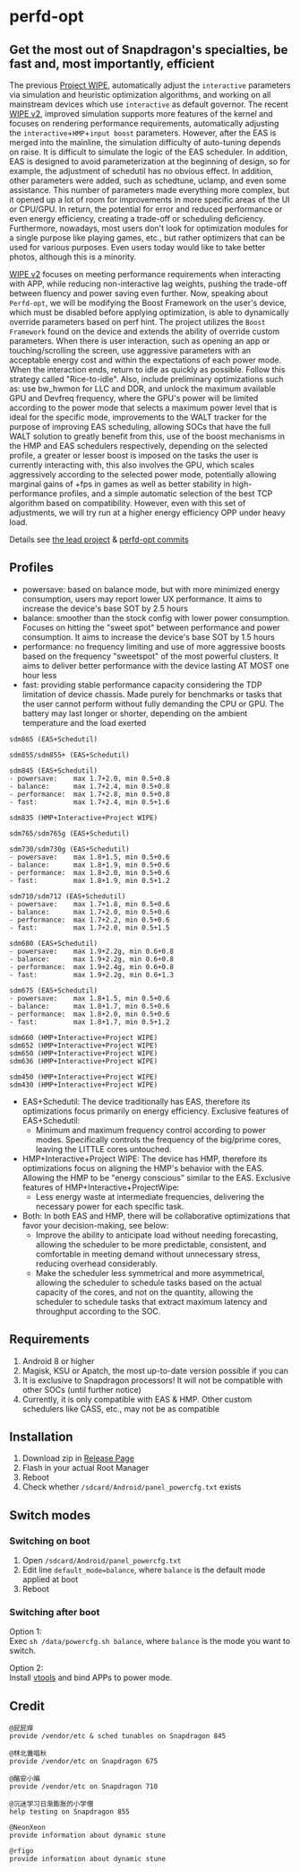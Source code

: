 # perfd-opt

## Get the most out of Snapdragon's specialties, be fast and, most importantly, efficient

The previous [Project WIPE](https://github.com/yc9559/cpufreq-interactive-opt), automatically adjust the `interactive` parameters via simulation and heuristic optimization algorithms, and working on all mainstream devices which use `interactive` as default governor. The recent [WIPE v2](https://github.com/yc9559/wipe-v2), improved simulation supports more features of the kernel and focuses on rendering performance requirements, automatically adjusting the `interactive`+`HMP`+`input boost` parameters. However, after the EAS is merged into the mainline, the simulation difficulty of auto-tuning depends on raise. It is difficult to simulate the logic of the EAS scheduler. In addition, EAS is designed to avoid parameterization at the beginning of design, so for example, the adjustment of schedutil has no obvious effect. In addition, other parameters were added, such as schedtune, uclamp, and even some assistance. This number of parameters made everything more complex, but it opened up a lot of room for improvements in more specific areas of the UI or CPU/GPU. In return, the potential for error and reduced performance or even energy efficiency, creating a trade-off or scheduling deficiency. Furthermore, nowadays, most users don't look for optimization modules for a single purpose like playing games, etc., but rather optimizers that can be used for various purposes. Even users today would like to take better photos, although this is a minority.

[WIPE v2](https://github.com/yc9559/wipe-v2) focuses on meeting performance requirements when interacting with APP, while reducing non-interactive lag weights, pushing the trade-off between fluency and power saving even further. Now, speaking about `Perfd-opt`, we will be modifying the Boost Framework on the user's device, which must be disabled before applying optimization, is able to dynamically override parameters based on perf hint. The project utilizes the `Boost Framework` found on the device and extends the ability of override custom parameters. When there is user interaction, such as opening an app or touching/scrolling the screen, use aggressive parameters with an acceptable energy cost and within the expectations of each power mode. When the interaction ends, return to idle as quickly as possible. Follow this strategy called "Rice-to-idle". Also, include preliminary optimizations such as: use bw_hwmon for LLC and DDR, and unlock the maximum available GPU and Devfreq frequency, where the GPU's power will be limited according to the power mode that selects a maximum power level that is ideal for the specific mode, improvements to the WALT tracker for the purpose of improving EAS scheduling, allowing SOCs that have the full WALT solution to greatly benefit from this, use of the boost mechanisms in the HMP and EAS schedulers respectively, depending on the selected profile, a greater or lesser boost is imposed on the tasks the user is currently interacting with, this also involves the GPU, which scales aggressively according to the selected power mode, potentially allowing marginal gains of +fps in games as well as better stability in high-performance profiles, and a simple automatic selection of the best TCP algorithm based on compatibility. However, even with this set of adjustments, we will try run at a higher energy efficiency OPP under heavy load.

Details see [the lead project](https://github.com/yc9559/sdm855-tune/commits/master) & [perfd-opt commits](https://github.com/yc9559/perfd-opt/commits/master)    

## Profiles

- powersave: based on balance mode, but with more minimized energy consumption, users may report lower UX performance. It aims to increase the device's base SOT by 2.5 hours
- balance: smoother than the stock config with lower power consumption. Focuses on hitting the "sweet spot" between performance and power consumption. It aims to increase the device's base SOT by 1.5 hours
- performance: no frequency limiting and use of more aggressive boosts based on the frequency "sweetspot" of the most powerful clusters. It aims to deliver better performance with the device lasting AT MOST one hour less
- fast: providing stable performance capacity considering the TDP limitation of device chassis. Made purely for benchmarks or tasks that the user cannot perform without fully demanding the CPU or GPU. The battery may last longer or shorter, depending on the ambient temperature and the load exerted

```plain
sdm865 (EAS+Schedutil)

sdm855/sdm855+ (EAS+Schedutil)

sdm845 (EAS+Schedutil)
- powersave:    max 1.7+2.0, min 0.5+0.8
- balance:      max 1.7+2.4, min 0.5+0.8
- performance:  max 1.7+2.8, min 0.5+0.8
- fast:         max 1.7+2.4, min 0.5+1.6

sdm835 (HMP+Interactive+Project WIPE)

sdm765/sdm765g (EAS+Schedutil)

sdm730/sdm730g (EAS+Schedutil)
- powersave:    max 1.8+1.5, min 0.5+0.6
- balance:      max 1.8+1.9, min 0.5+0.6
- performance:  max 1.8+2.0, min 0.5+0.6
- fast:         max 1.8+1.9, min 0.5+1.2

sdm710/sdm712 (EAS+Schedutil)
- powersave:    max 1.7+1.8, min 0.5+0.6
- balance:      max 1.7+2.0, min 0.5+0.6
- performance:  max 1.7+2.2, min 0.5+0.6
- fast:         max 1.7+2.0, min 0.5+1.5

sdm680 (EAS+Schedutil)
- powersave:    max 1.9+2.2g, min 0.6+0.8
- balance:      max 1.9+2.2g, min 0.6+0.8
- performance:  max 1.9+2.4g, min 0.6+0.8
- fast:         max 1.9+2.2g, min 0.6+1.3

sdm675 (EAS+Schedutil)
- powersave:    max 1.8+1.5, min 0.5+0.6
- balance:      max 1.8+1.7, min 0.5+0.6
- performance:  max 1.8+2.0, min 0.5+0.6
- fast:         max 1.8+1.7, min 0.5+1.2

sdm660 (HMP+Interactive+Project WIPE)
sdm652 (HMP+Interactive+Project WIPE)
sdm650 (HMP+Interactive+Project WIPE)
sdm636 (HMP+Interactive+Project WIPE)

sdm450 (HMP+Interactive+Project WIPE)
sdm430 (HMP+Interactive+Project WIPE)
```

- EAS+Schedutil: The device traditionally has EAS, therefore its optimizations focus primarily on energy efficiency. Exclusive features of EAS+Schedutil:
  - Minimum and maximum frequency control according to power modes. Specifically controls the frequency of the big/prime cores, leaving the LITTLE cores untouched.
- HMP+Interactive+Project WIPE: The device has HMP, therefore its optimizations focus on aligning the HMP's behavior with the EAS. Allowing the HMP to be "energy conscious" similar to the EAS. Exclusive features of HMP+Interactive+ProjectWipe:
  - Less energy waste at intermediate frequencies, delivering the necessary power for each specific task.
- Both: In both EAS and HMP, there will be collaborative optimizations that favor your decision-making, see below:
  - Improve the ability to anticipate load without needing forecasting, allowing the scheduler to be more predictable, consistent, and comfortable in meeting demand without unnecessary stress, reducing overhead considerably.
  - Make the scheduler less symmetrical and more asymmetrical, allowing the scheduler to schedule tasks based on the actual capacity of the cores, and not on the quantity, allowing the scheduler to schedule tasks that extract maximum latency and throughput according to the SOC.

## Requirements

1. Android 8 or higher
2. Magisk, KSU or Apatch, the most up-to-date version possible if you can
3. It is exclusive to Snapdragon processors! It will not be compatible with other SOCs (until further notice)
4. Currently, it is only compatible with EAS & HMP. Other custom schedulers like CASS, etc., may not be as compatible

## Installation

1. Download zip in [Release Page](https://github.com/yc9559/perfd-opt/releases)
2. Flash in your actual Root Manager
3. Reboot
4. Check whether `/sdcard/Android/panel_powercfg.txt` exists

## Switch modes

### Switching on boot

1. Open `/sdcard/Android/panel_powercfg.txt`
2. Edit line `default_mode=balance`, where `balance` is the default mode applied at boot
3. Reboot

### Switching after boot

Option 1:  
Exec `sh /data/powercfg.sh balance`, where `balance` is the mode you want to switch.  

Option 2:  
Install [vtools](https://www.coolapk.com/apk/com.omarea.vtools) and bind APPs to power mode.  

## Credit

```plain
@屁屁痒
provide /vendor/etc & sched tunables on Snapdragon 845

@林北蓋唱秋
provide /vendor/etc on Snapdragon 675

@酪安小煸
provide /vendor/etc on Snapdragon 710

@沉迷学习日渐膨胀的小学僧
help testing on Snapdragon 855

@NeonXeon
provide information about dynamic stune

@rfigo
provide information about dynamic stune
```
